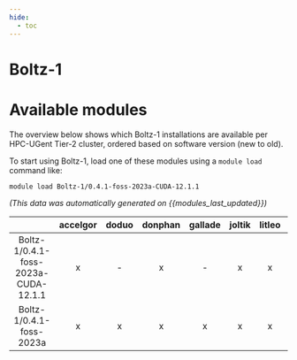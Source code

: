 ```yaml
---
hide:
  - toc
---
```


Boltz-1
=======

# Available modules


The overview below shows which Boltz-1 installations are available per HPC-UGent Tier-2 cluster, ordered based on software version (new to old).

To start using Boltz-1, load one of these modules using a `module load` command like:

```shell
module load Boltz-1/0.4.1-foss-2023a-CUDA-12.1.1
```

*(This data was automatically generated on {{modules_last_updated}})*

| |accelgor|doduo|donphan|gallade|joltik|litleo|shinx|
| :---: | :---: | :---: | :---: | :---: | :---: | :---: | :---: |
|Boltz-1/0.4.1-foss-2023a-CUDA-12.1.1|x|-|x|-|x|x|-|
|Boltz-1/0.4.1-foss-2023a|x|x|x|x|x|x|x|
